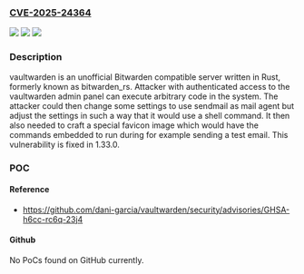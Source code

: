 ### [CVE-2025-24364](https://cve.mitre.org/cgi-bin/cvename.cgi?name=CVE-2025-24364)
![](https://img.shields.io/static/v1?label=Product&message=vaultwarden&color=blue)
![](https://img.shields.io/static/v1?label=Version&message=%3D%20%3C%201.33.0%20&color=brighgreen)
![](https://img.shields.io/static/v1?label=Vulnerability&message=CWE-74%3A%20Improper%20Neutralization%20of%20Special%20Elements%20in%20Output%20Used%20by%20a%20Downstream%20Component%20('Injection')&color=brighgreen)

### Description

vaultwarden is an unofficial Bitwarden compatible server written in Rust, formerly known as bitwarden_rs. Attacker with authenticated access to the vaultwarden admin panel can execute arbitrary code in the system. The attacker could then change some settings to use sendmail as mail agent but adjust the settings in such a way that it would use a shell command. It then also needed to craft a special favicon image which would have the commands embedded to run during for example sending a test email. This vulnerability is fixed in 1.33.0.

### POC

#### Reference
- https://github.com/dani-garcia/vaultwarden/security/advisories/GHSA-h6cc-rc6q-23j4

#### Github
No PoCs found on GitHub currently.

